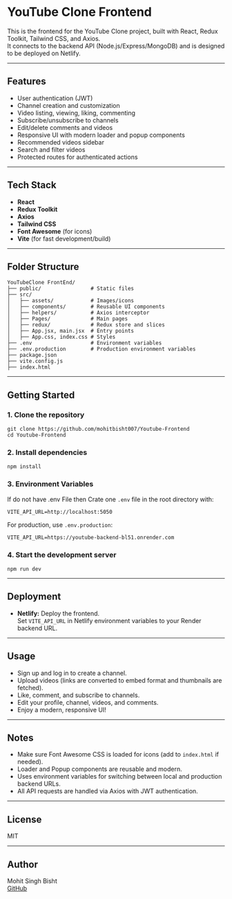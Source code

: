 # YouTube Clone Frontend

This is the frontend for the YouTube Clone project, built with React, Redux Toolkit, Tailwind CSS, and Axios.  
It connects to the backend API (Node.js/Express/MongoDB) and is designed to be deployed on Netlify.

---

## Features

- User authentication (JWT)
- Channel creation and customization
- Video listing, viewing, liking, commenting
- Subscribe/unsubscribe to channels
- Edit/delete comments and videos
- Responsive UI with modern loader and popup components
- Recommended videos sidebar
- Search and filter videos
- Protected routes for authenticated actions

---

## Tech Stack

- **React**
- **Redux Toolkit**
- **Axios**
- **Tailwind CSS**
- **Font Awesome** (for icons)
- **Vite** (for fast development/build)

---

## Folder Structure

```
YouTubeClone FrontEnd/
├── public/                # Static files
├── src/
│   ├── assets/            # Images/icons
│   ├── components/        # Reusable UI components
│   ├── helpers/           # Axios interceptor
│   ├── Pages/             # Main pages
│   ├── redux/             # Redux store and slices
│   ├── App.jsx, main.jsx  # Entry points
│   ├── App.css, index.css # Styles
├── .env                   # Environment variables
├── .env.production        # Production environment variables
├── package.json
├── vite.config.js
├── index.html
```

---

## Getting Started

### 1. **Clone the repository**
```
git clone https://github.com/mohitbisht007/Youtube-Frontend
cd Youtube-Frontend
```

### 2. **Install dependencies**
```
npm install
```

### 3. **Environment Variables**

If do not have .env File then Crate one `.env` file in the root directory with:

```
VITE_API_URL=http://localhost:5050
```

For production, use `.env.production`:

```
VITE_API_URL=https://youtube-backend-bl51.onrender.com
```

### 4. **Start the development server**
```
npm run dev
```

---

## Deployment

- **Netlify:** Deploy the frontend.  
  Set `VITE_API_URL` in Netlify environment variables to your Render backend URL.

---

## Usage

- Sign up and log in to create a channel.
- Upload videos (links are converted to embed format and thumbnails are fetched).
- Like, comment, and subscribe to channels.
- Edit your profile, channel, videos, and comments.
- Enjoy a modern, responsive UI!

---

## Notes

- Make sure Font Awesome CSS is loaded for icons (add to `index.html` if needed).
- Loader and Popup components are reusable and modern.
- Uses environment variables for switching between local and production backend URLs.
- All API requests are handled via Axios with JWT authentication.

---

## License

MIT

---

## Author

Mohit Singh Bisht  
[GitHub](https://github.com/mohitbisht007)